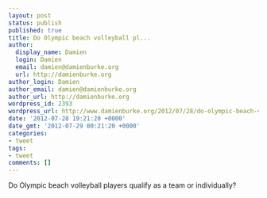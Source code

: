 ```yaml
---
layout: post
status: publish
published: true
title: Do Olympic beach volleyball pl...
author:
  display_name: Damien
  login: Damien
  email: damien@damienburke.org
  url: http://damienburke.org
author_login: Damien
author_email: damien@damienburke.org
author_url: http://damienburke.org
wordpress_id: 2393
wordpress_url: http://www.damienburke.org/2012/07/28/do-olympic-beach-volleyball-pl/
date: '2012-07-28 19:21:20 +0000'
date_gmt: '2012-07-29 00:21:20 +0000'
categories:
- tweet
tags:
- tweet
comments: []
---
```

<p>Do Olympic beach volleyball players qualify as a team or individually?</p>
